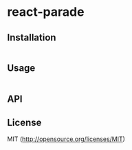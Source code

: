 # react-parade

<!-- ## add travis api_key
```bash
yarn config list
travis encrypt 8-4-4-4-12 --add deploy.api_key
``` -->

<!-- [![npm](https://img.shields.io/npm/v/react-parade.svg?style=flat-square)](https://www.npmjs.com/package/react-parade)
[![npm](https://img.shields.io/npm/dm/react-parade.svg?style=flat-square)](https://www.npmjs.com/package/react-parade)
[![Travis](https://img.shields.io/travis/kthjm/react-parade.svg?style=flat-square)](https://travis-ci.org/kthjm/react-parade)
[![Codecov](https://img.shields.io/codecov/c/github/kthjm/react-parade.svg?style=flat-square)](https://codecov.io/gh/kthjm/react-parade)
[![cdn](https://img.shields.io/badge/jsdelivr-latest-e84d3c.svg?style=flat-square)](https://cdn.jsdelivr.net/npm/react-parade/dist/min.js) -->

## Installation
```shell
```
## Usage
```js
```
## API
## License
MIT (http://opensource.org/licenses/MIT)

